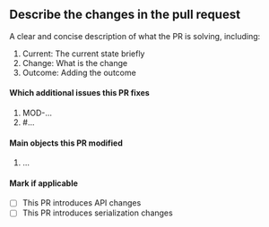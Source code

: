 
## Describe the changes in the pull request

A clear and concise description of what the PR is solving, including:
1. Current: The current state briefly
2. Change: What is the change
3. Outcome: Adding the outcome

#### Which additional issues this PR fixes
1. MOD-...
2. #...

#### Main objects this PR modified
1. ...

#### Mark if applicable

- [ ] This PR introduces API changes
- [ ] This PR introduces serialization changes
